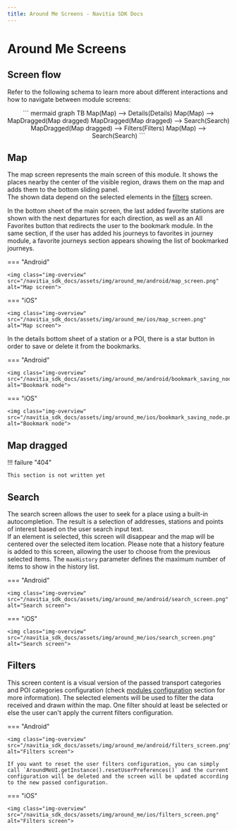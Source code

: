 ```yaml
---
title: Around Me Screens - Navitia SDK Docs
---
```


# Around Me Screens

## Screen flow

Refer to the following schema to learn more about different interactions and how to navigate between module screens:

<div style="text-align: center">
``` mermaid
graph TB
    Map(Map) --> Details(Details)
    Map(Map) --> MapDragged(Map dragged)
    MapDragged(Map dragged) --> Search(Search)
    MapDragged(Map dragged) --> Filters(Filters)
    Map(Map) --> Search(Search)
```
</div>

## Map

The map screen represents the main screen of this module. It shows the places nearby the center of the visible region, draws them on the map and adds them to the bottom sliding panel.<br>
The shown data depend on the selected elements in the [filters](#filters) screen.

In the bottom sheet of the main screen, the last added favorite stations are shown with the next departures for each direction, as well as an All Favorites button that redirects the user to the bookmark module. In the same section, if the user has added his journeys to favorites in journey module, a favorite journeys section appears showing the list of bookmarked journeys.

=== "Android"

    <img class="img-overview" src="/navitia_sdk_docs/assets/img/around_me/android/map_screen.png" alt="Map screen">

=== "iOS"

    <img class="img-overview" src="/navitia_sdk_docs/assets/img/around_me/ios/map_screen.png" alt="Map screen">

In the details bottom sheet of a station or a POI, there is a star button in order to save or delete it from the bookmarks.

=== "Android"

    <img class="img-overview" src="/navitia_sdk_docs/assets/img/around_me/android/bookmark_saving_node.png" alt="Bookmark node">

=== "iOS"

    <img class="img-overview" src="/navitia_sdk_docs/assets/img/around_me/ios/bookmark_saving_node.png" alt="Bookmark node">

## Map dragged

!!! failure "404"

    This section is not written yet

## Search

The search screen allows the user to seek for a place using a built-in autocompletion. The result is a selection of addresses, stations and points of interest based on the user search input text.<br>
If an element is selected, this screen will disappear and the map will be centered over the selected item location.
Please note that a history feature is added to this screen, allowing the user to choose from the previous selected items. The `maxHistory` parameter defines the maximum number of items to show in the history list.

=== "Android"

    <img class="img-overview" src="/navitia_sdk_docs/assets/img/around_me/android/search_screen.png" alt="Search screen">

=== "iOS"
    
    <img class="img-overview" src="/navitia_sdk_docs/assets/img/around_me/ios/search_screen.png" alt="Search screen">

## Filters

This screen content is a visual version of the passed transport categories and POI categories configuration (check [modules configuration](../../getting_started/#modules-configuration) section for more information). The selected elements will be used to filter the data received and drawn within the map. One filter should at least be selected or else the user can't apply the current filters configuration.

=== "Android"

    <img class="img-overview" src="/navitia_sdk_docs/assets/img/around_me/android/filters_screen.png" alt="Filters screen">

    If you want to reset the user filters configuration, you can simply call `AroundMeUI.getInstance().resetUserPreferences()` and the current configuration will be deleted and the screen will be updated according to the new passed configuration.

=== "iOS"

    <img class="img-overview" src="/navitia_sdk_docs/assets/img/around_me/ios/filters_screen.png" alt="Filters screen">
